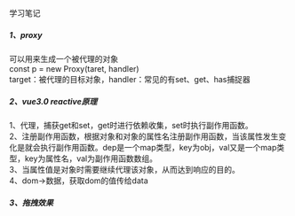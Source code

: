学习笔记
##### 1、proxy
可以用来生成一个被代理的对象  
const p = new Proxy(taret, handler)  
target：被代理的目标对象，handler：常见的有set、get、has捕捉器  
##### 2、vue3.0 reactive原理
1、代理，捕获get和set，get时进行依赖收集，set时执行副作用函数。  
2、注册副作用函数，根据对象和对象的属性名注册副作用函数，当该属性发生变化是就会执行副作用函数。dep是一个map类型，key为obj，val又是一个map类型，key为属性名，val为副作用函数数组。  
3、当属性值是对象时需要继续代理该对象，从而达到响应的目的。  
4、dom->数据，获取dom的值传给data  
##### 3、拖拽效果
